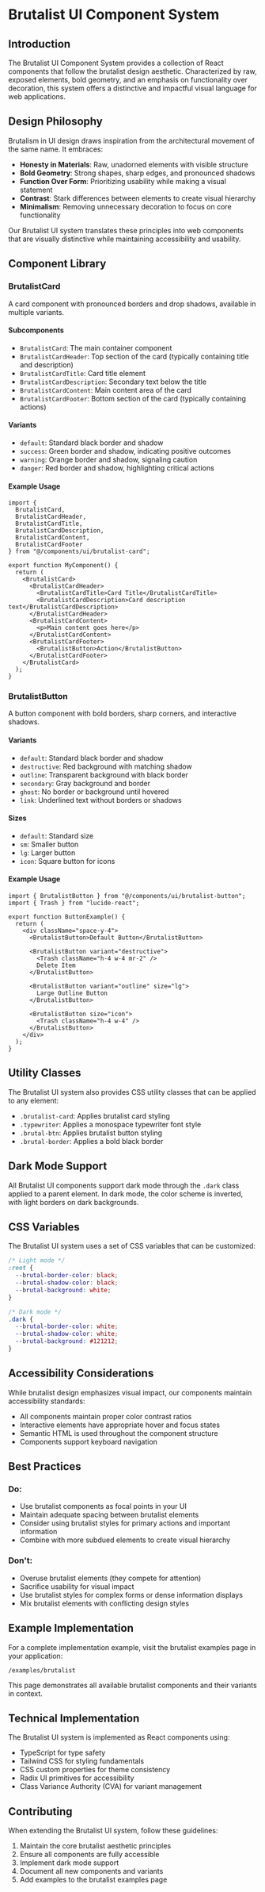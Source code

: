# Brutalist UI Component System

## Introduction

The Brutalist UI Component System provides a collection of React components that follow the brutalist design aesthetic. Characterized by raw, exposed elements, bold geometry, and an emphasis on functionality over decoration, this system offers a distinctive and impactful visual language for web applications.

## Design Philosophy

Brutalism in UI design draws inspiration from the architectural movement of the same name. It embraces:

- **Honesty in Materials**: Raw, unadorned elements with visible structure
- **Bold Geometry**: Strong shapes, sharp edges, and pronounced shadows
- **Function Over Form**: Prioritizing usability while making a visual statement
- **Contrast**: Stark differences between elements to create visual hierarchy
- **Minimalism**: Removing unnecessary decoration to focus on core functionality

Our Brutalist UI system translates these principles into web components that are visually distinctive while maintaining accessibility and usability.

## Component Library

### BrutalistCard

A card component with pronounced borders and drop shadows, available in multiple variants.

#### Subcomponents

- `BrutalistCard`: The main container component
- `BrutalistCardHeader`: Top section of the card (typically containing title and description)
- `BrutalistCardTitle`: Card title element
- `BrutalistCardDescription`: Secondary text below the title
- `BrutalistCardContent`: Main content area of the card
- `BrutalistCardFooter`: Bottom section of the card (typically containing actions)

#### Variants

- `default`: Standard black border and shadow
- `success`: Green border and shadow, indicating positive outcomes
- `warning`: Orange border and shadow, signaling caution
- `danger`: Red border and shadow, highlighting critical actions

#### Example Usage

```tsx
import {
  BrutalistCard,
  BrutalistCardHeader,
  BrutalistCardTitle,
  BrutalistCardDescription,
  BrutalistCardContent,
  BrutalistCardFooter
} from "@/components/ui/brutalist-card";

export function MyComponent() {
  return (
    <BrutalistCard>
      <BrutalistCardHeader>
        <BrutalistCardTitle>Card Title</BrutalistCardTitle>
        <BrutalistCardDescription>Card description text</BrutalistCardDescription>
      </BrutalistCardHeader>
      <BrutalistCardContent>
        <p>Main content goes here</p>
      </BrutalistCardContent>
      <BrutalistCardFooter>
        <BrutalistButton>Action</BrutalistButton>
      </BrutalistCardFooter>
    </BrutalistCard>
  );
}
```

### BrutalistButton

A button component with bold borders, sharp corners, and interactive shadows.

#### Variants

- `default`: Standard black border and shadow
- `destructive`: Red background with matching shadow
- `outline`: Transparent background with black border
- `secondary`: Gray background and border
- `ghost`: No border or background until hovered
- `link`: Underlined text without borders or shadows

#### Sizes

- `default`: Standard size
- `sm`: Smaller button
- `lg`: Larger button
- `icon`: Square button for icons

#### Example Usage

```tsx
import { BrutalistButton } from "@/components/ui/brutalist-button";
import { Trash } from "lucide-react";

export function ButtonExample() {
  return (
    <div className="space-y-4">
      <BrutalistButton>Default Button</BrutalistButton>
      
      <BrutalistButton variant="destructive">
        <Trash className="h-4 w-4 mr-2" />
        Delete Item
      </BrutalistButton>
      
      <BrutalistButton variant="outline" size="lg">
        Large Outline Button
      </BrutalistButton>
      
      <BrutalistButton size="icon">
        <Trash className="h-4 w-4" />
      </BrutalistButton>
    </div>
  );
}
```

## Utility Classes

The Brutalist UI system also provides CSS utility classes that can be applied to any element:

- `.brutalist-card`: Applies brutalist card styling
- `.typewriter`: Applies a monospace typewriter font style
- `.brutal-btn`: Applies brutalist button styling
- `.brutal-border`: Applies a bold black border

## Dark Mode Support

All Brutalist UI components support dark mode through the `.dark` class applied to a parent element. In dark mode, the color scheme is inverted, with light borders on dark backgrounds.

## CSS Variables

The Brutalist UI system uses a set of CSS variables that can be customized:

```css
/* Light mode */
:root {
  --brutal-border-color: black;
  --brutal-shadow-color: black;
  --brutal-background: white;
}

/* Dark mode */
.dark {
  --brutal-border-color: white;
  --brutal-shadow-color: white;
  --brutal-background: #121212;
}
```

## Accessibility Considerations

While brutalist design emphasizes visual impact, our components maintain accessibility standards:

- All components maintain proper color contrast ratios
- Interactive elements have appropriate hover and focus states
- Semantic HTML is used throughout the component structure
- Components support keyboard navigation

## Best Practices

### Do:

- Use brutalist components as focal points in your UI
- Maintain adequate spacing between brutalist elements
- Consider using brutalist styles for primary actions and important information
- Combine with more subdued elements to create visual hierarchy

### Don't:

- Overuse brutalist elements (they compete for attention)
- Sacrifice usability for visual impact
- Use brutalist styles for complex forms or dense information displays
- Mix brutalist elements with conflicting design styles

## Example Implementation

For a complete implementation example, visit the brutalist examples page in your application:

```
/examples/brutalist
```

This page demonstrates all available brutalist components and their variants in context.

## Technical Implementation

The Brutalist UI system is implemented as React components using:

- TypeScript for type safety
- Tailwind CSS for styling fundamentals
- CSS custom properties for theme consistency
- Radix UI primitives for accessibility
- Class Variance Authority (CVA) for variant management

## Contributing

When extending the Brutalist UI system, follow these guidelines:

1. Maintain the core brutalist aesthetic principles
2. Ensure all components are fully accessible
3. Implement dark mode support
4. Document all new components and variants
5. Add examples to the brutalist examples page 